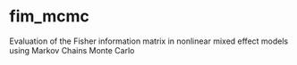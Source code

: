 # fim_mcmc
Evaluation of the Fisher information matrix in nonlinear mixed effect models using Markov Chains Monte Carlo
